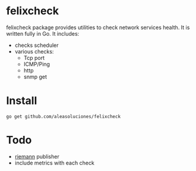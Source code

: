 felixcheck
==========

felixcheck package provides utilities to check network services health. It is written fully in Go. 
It includes:
 * checks scheduler
 * various checks:
   * Tcp port
   * ICMP/Ping
   * http
   * snmp get

Install
=======

```
go get github.com/aleasoluciones/felixcheck
```

Todo
====
 * [riemann](http://riemann.io/) publisher
 * include metrics with each check

